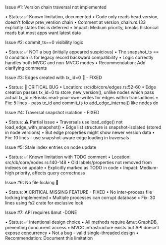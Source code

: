 Issue #1: Version chain traversal not implemented

• Status: ✅ Known limitation, documented
• Code only reads head version, doesn't follow prev_version chain
• Comment at version_chain.rs:133 explicitly states this is deferred
• Impact: Medium priority, breaks historical reads but most apps want latest data

Issue #2: commit_ts==0 visibility logic

• Status: ✅ NOT a bug (initially appeared suspicious)
• The snapshot_ts == 0 condition is for legacy record backward compatibility
• Logic correctly handles both MVCC and non-MVCC modes
• Recommendation: Add clarifying comments

Issue #3: Edges created with tx_id=0 🔴 - FIXED

• Status: 🐛 CRITICAL BUG
• Location: src/db/core/edges.rs:52-60
• Edge creation passes tx_id=0 to store_new_version(), unlike nodes which pass actual tx_id
• Breaks read-your-own-writes for edges within transactions
• Fix: 5 lines - pass tx_id and commit_ts to add_edge_internal() like nodes do

Issue #4: Traversal snapshot isolation - FIXED

• Status: ⚠️ Partial issue
• Traversals use load_edge() not load_edge_with_snapshot()
• Edge list structure is snapshot-isolated (stored in node versions)
• But edge properties might show newer version data
• Fix: 10 lines - use snapshot-aware edge loading in traversals

Issue #5: Stale index entries on node update

• Status: ✅ Known limitation with TODO comment
• Location: src/db/core/nodes.rs:140-148
• Old labels/properties not removed from indexes on update
• Explicitly marked as TODO in code
• Impact: Medium-high priority, affects query correctness

Issue #6: No file locking 🔴

• Status: ❌ CRITICAL MISSING FEATURE - FIXED
• No inter-process file locking implemented
• Multiple processes can corrupt database
• Fix: 30 lines using fs2 crate for exclusive lock

Issue #7: API requires &mut -DONE

• Status: ✅ Intentional design choice
• All methods require &mut GraphDB, preventing concurrent access
• MVCC infrastructure exists but API doesn't expose concurrency
• Not a bug - valid single-threaded design
• Recommendation: Document this limitation
